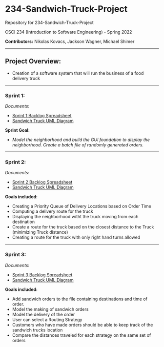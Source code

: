# 234-Sandwich-Truck-Project

Repository for 234-Sandwich-Truck-Project

CSCI 234 (Introduction to Software Engineering) - Spring 2022

**Contributors:** Nikolas Kovacs, Jackson Wagner, Michael Shimer



---
## Project Overview:

- Creation of a software system that will run the business of a food delivery truck

---

### Sprint 1: 
*Documents*:
 - [Sprint 1 Backlog Spreadsheet](https://docs.google.com/spreadsheets/d/1dCywnvdkOuftok5vNE39xSt9anSWkck5EAbAx4W9aYU/edit?usp=sharing)
 - [Sandwich Truck UML Diagram](https://lucid.app/lucidchart/932988ef-f22d-4d04-b39d-3a65a11236fe/edit?invitationId=inv_91029a7d-43b5-4ddf-94fe-f16673a04c81&page=0_0#)
 
**Sprint Goal:** 
 - _Model the neighborhood and build the GUI foundation to display the neighborhood. Create a batch file of randomly generated orders._  

---


### Sprint 2:
*Documents*:
 - [Sprint 2 Backlog Spreadsheet](https://docs.google.com/spreadsheets/d/1dCywnvdkOuftok5vNE39xSt9anSWkck5EAbAx4W9aYU/edit?usp=sharing)
 - [Sandwich Truck UML Diagram](https://lucid.app/lucidchart/932988ef-f22d-4d04-b39d-3a65a11236fe/edit?invitationId=inv_91029a7d-43b5-4ddf-94fe-f16673a04c81&page=0_0#)

**Goals included:**

   - Creating a Priority Queue of Delivery Locations based on Order Time
   - Computing a delivery route for the truck
   -  Displaying the neighborhood witht the truck moving from each destination
   -  Create a route for the truck based on the closest distance to the Truck (minimizing Truck distance)
   -  Creating a route for the truck with only right hand turns allowed

--- 

### Sprint 3:
*Documents*:
 - [Sprint 3 Backlog Spreadsheet](https://docs.google.com/spreadsheets/d/1dCywnvdkOuftok5vNE39xSt9anSWkck5EAbAx4W9aYU/edit?usp=sharing)
 - [Sandwich Truck UML Diagram](https://lucid.app/lucidchart/932988ef-f22d-4d04-b39d-3a65a11236fe/edit?invitationId=inv_91029a7d-43b5-4ddf-94fe-f16673a04c81&page=0_0#)

**Goals included:**

   - Add sandwich orders to the file containing destinations and time of order.
   - Model the making of sandwich orders
   - Model the delivery of the order
   - User can select a Routing Strategy
   - Customers who have made orders should be able to keep track of the sandwich trucks location 
   - Compare the distances traveled for each strategy on the same set of orders


